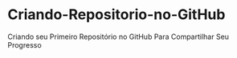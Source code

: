 # Criando-Repositorio-no-GitHub

Criando seu Primeiro Repositório no GitHub Para Compartilhar Seu Progresso

